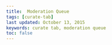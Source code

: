 ```yaml
---
title:  Moderation Queue 
tags: [curate-tab] 
last updated: October 13, 2015
keywords: curate tab, moderation queue
toc: false
---
```

